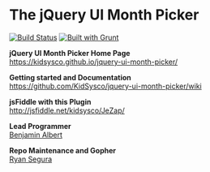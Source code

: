 <h1>The jQuery UI Month Picker</h1>

[![Build Status](https://travis-ci.org/KidSysco/jquery-ui-month-picker.svg?branch=master)](https://travis-ci.org/KidSysco/jquery-ui-month-picker)
[![Built with Grunt](https://cdn.gruntjs.com/builtwith.png)](http://gruntjs.com/)

<p>
 <b>jQuery UI Month Picker Home Page</b><br>
 <a href="https://kidsysco.github.io/jquery-ui-month-picker/">https://kidsysco.github.io/jquery-ui-month-picker/</a>
</p>

<p>
 <b>Getting started and Documentation</b><br>
 <a href="https://github.com/KidSysco/jquery-ui-month-picker/wiki">https://github.com/KidSysco/jquery-ui-month-picker/wiki</a>
</p>

<p>
 <b>jsFiddle with this Plugin</b><br>
 <a href="http://jsfiddle.net/kidsysco/JeZap/">http://jsfiddle.net/kidsysco/JeZap/</a>
</p>

<p>
 <b>Lead Programmer</b><br>
 <a href="https://github.com/benjamin-albert">Benjamin Albert</a>
</p>

<p>
 <b>Repo Maintenance and Gopher</b><br>
 <a href="https://github.com/KidSysco">Ryan Segura</a>
</p>

